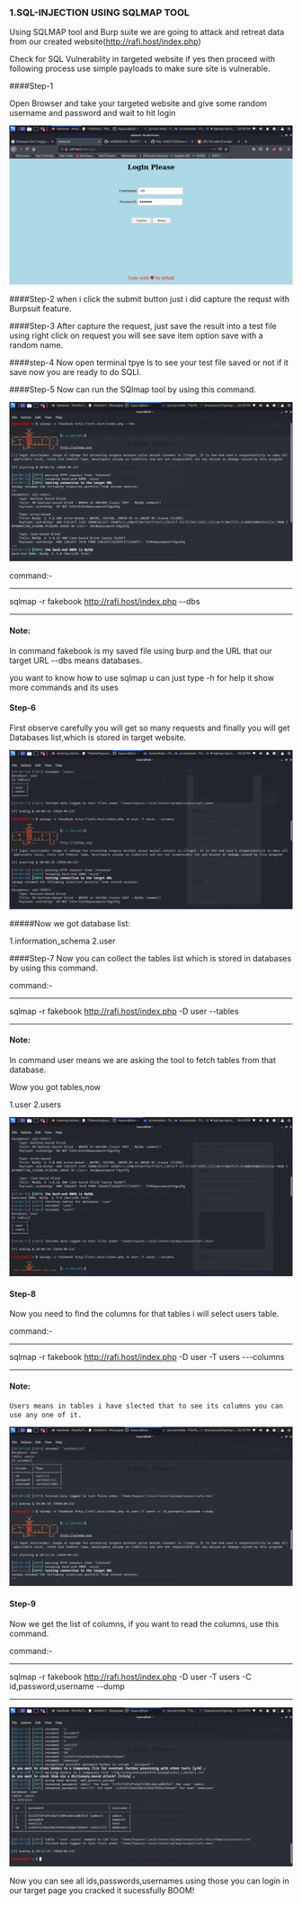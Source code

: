 ### 1.SQL-INJECTION USING SQLMAP TOOL

Using SQLMAP tool and Burp suite we are going to attack and retreat data from our created website(http://rafi.host/index.php)


Check for SQL Vulnerablity in targeted website if yes then proceed with following process use simple payloads to make sure site is vulnerable.

####Step-1

Open Browser and take your targeted website and give some random username and password and wait to hit login


![image](/screenshots/1.png)

####Step-2
 when i click the submit button just i did capture the requst with Burpsuit feature.

####Step-3
 After capture the request, just save the result into a test file using right click on request you will see save item option save with a random name.

####step-4 
Now open terminal tpye ls to see your test file saved or not if it save now you are ready to do SQLI.

####Step-5
Now can run the SQlmap tool by using this command.

![image](/screenshots/2.png)

command:-
***
sqlmap -r fakebook http://rafi.host/index.php --dbs  
***
 #### Note: 
 In command fakebook is my saved file using burp and the URL that our target URL --dbs means databases.


 you want to know how to use sqlmap u can just type -h for help it show more commands and its uses 

 #### Step-6
  First observe carefully you will get so many requests and finally you will get Databases list,which is stored in target website.

![image](/screenshots/5.png)

#####Now we got database list:

 1.information_schema
 2.user 


####Step-7 
Now you can collect the tables list which is stored in databases by using this command.

command:- 
***
 sqlmap -r fakebook http://rafi.host/index.php -D user --tables 
 ***

#### Note: 
In command user means we are asking the tool to fetch tables from that database.

Wow you got tables,now 

 1.user
 2.users

![image](/screenshots/9.png)

#### Step-8 
Now you need to find the columns for that tables i will select users table.

command:-
***
   sqlmap -r fakebook http://rafi.host/index.php -D user -T users ---columns
   ***

   #### Note: 
    Users means in tables i have slected that to see its columns you can use any one of it.

![image](/screenshots/4.png) 
 
 #### Step-9 
 Now we get the list of columns, if you want to read the columns, use this command.

 command:-
 ***
sqlmap -r fakebook http://rafi.host/index.php -D user -T users -C id,password,username --dump
***

 ![image](/screenshots/6.png)

 Now you can see all ids,passwords,usernames using those you can login in our target page you cracked it sucessfully BOOM!
